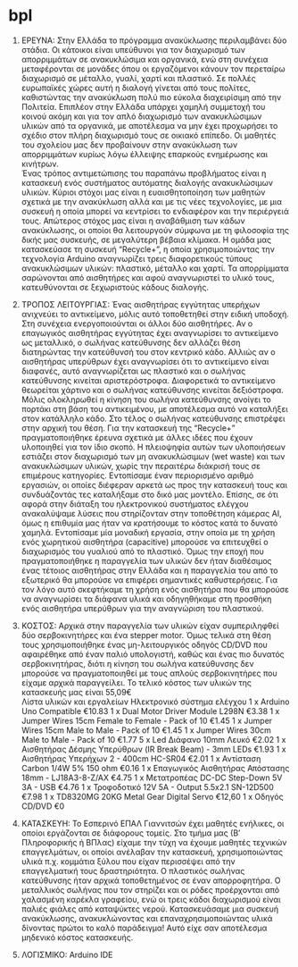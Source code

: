 # bpl
1. ΕΡΕΥΝΑ: 
Στην Ελλάδα το πρόγραμμα ανακύκλωσης περιλαμβάνει δύο στάδια. Οι κάτοικοι είναι υπεύθυνοι για τον διαχωρισμό των απορριμμάτων σε ανακυκλώσιμα και οργανικά, ενώ στη συνέχεια μεταφέρονται σε μονάδες όπου οι εργαζόμενοι κάνουν τον περεταίρω διαχωρισμό σε μέταλλο, γυαλί, χαρτί και πλαστικό. Σε πολλές ευρωπαϊκές χώρες αυτή η διαλογή γίνεται από τους πολίτες, καθιστώντας την ανακύκλωση πολύ πιο εύκολα διαχειρίσιμη από την Πολιτεία. Επιπλέον στην Ελλάδα υπάρχει χαμηλή συμμετοχή του κοινού ακόμη και για τον απλό διαχωρισμό των ανακυκλώσιμων υλικών από τα οργανικά, με αποτέλεσμα να μην έχει προχωρήσει το σχέδιο στον πλήρη διαχωρισμό τους σε οικιακό επίπεδο. Οι μαθητές του σχολείου μας δεν προβαίνουν στην ανακύκλωση των απορριμμάτων κυρίως λόγω έλλειψης επαρκούς ενημέρωσης και κινήτρων.  
Ένας τρόπος αντιμετώπισης του παραπάνω προβλήματος είναι η κατασκευή ενός συστήματος αυτόματης διαλογής ανακυκλώσιμων υλικών. Κύριοι στόχοι μας είναι η ευαισθητοποίηση των μαθητών σχετικά με την ανακύκλωση αλλά και με τις νέες τεχνολογίες, με μια συσκευή η οποία μπορεί να κεντρίσει το ενδιαφέρον και την περιέργειά τους. Απώτερος στόχος μας είναι η αναβάθμιση των κάδων ανακύκλωσης, οι οποίοι θα λειτουργούν σύμφωνα με τη φιλοσοφία της δικής μας συσκευής, σε μεγαλύτερη βέβαια κλίμακα.
Η ομάδα μας κατασκεύασε τη συσκευή “Recycle+”, η οποία χρησιμοποιώντας την τεχνολογία Arduino αναγνωρίζει τρεις διαφορετικούς τύπους ανακυκλώσιμων υλικών: πλαστικό, μέταλλο και χαρτί. Τα απορρίμματα σαρώνονται από αισθητήρες και αφού αναγνωριστεί το υλικό τους, κατευθύνονται σε ξεχωριστούς κάδους διαλογής.

2. ΤΡΟΠΟΣ ΛΕΙΤΟΥΡΓΙΑΣ:
Ένας αισθητήρας εγγύτητας υπερήχων ανιχνεύει το αντικείμενο, μόλις αυτό τοποθετηθεί στην ειδική υποδοχή. Στη συνέχεια ενεργοποιούνται οι άλλοι δύο αισθητήρες. Αν ο επαγωγικός αισθητήρας εγγύτητας έχει αναγνωρίσει το αντικείμενο ως μεταλλικό, ο σωλήνας κατεύθυνσης δεν αλλάζει θέση διατηρώντας την κατεύθυνσή του στον κεντρικό κάδο. Αλλιώς αν ο αισθητήρας υπερύθρων έχει αναγνωρίσει ότι το αντικείμενο είναι διαφανές, αυτό αναγνωρίζεται ως πλαστικό και ο σωλήνας κατεύθυνσης κινείται αριστερόστροφα. Διαφορετικά το αντικείμενο θεωρείται χάρτινο και ο σωλήνας κατεύθυνσης κινείται δεξιόστροφα. Μόλις ολοκληρωθεί η κίνηση του σωλήνα κατεύθυνσης ανοίγει το πορτάκι στη βάση του αντικειμένου, με αποτέλεσμα αυτό να καταλήξει στον κατάλληλο κάδο. Στο τέλος ο σωλήνας κατεύθυνσης επιστρέφει στην αρχική του θέση.
Για την κατασκευή της “Recycle+” πραγματοποιήθηκε έρευνα σχετικά με άλλες ιδέες που έχουν υλοποιηθεί για τον ίδιο σκοπό. Η πλειοψηφία αυτών  των υλοποιήσεων εστιάζει στον διαχωρισμό των μη ανακυκλώσιμων (wet waste) και των ανακυκλώσιμων υλικών, χωρίς την περαιτέρω διάκρισή τους σε επιμέρους κατηγορίες. Εντοπίσαμε έναν περιορισμένο αριθμό εργασιών, οι οποίες διέφεραν αρκετά ως προς την κατασκευή τους και συνδυάζοντάς τες καταλήξαμε στο δικό μας μοντέλο. Επίσης, σε ότι αφορά στην διάταξη του ηλεκτρονικού συστήματος ελέγχου ανακαλύψαμε λύσεις που στηρίζονταν στην τοποθέτηση κάμερας AI, όμως η επιθυμία μας ήταν να κρατήσουμε το κόστος κατά το δυνατό χαμηλά. Εντοπίσαμε μία μοναδική εργασία, στην οποία με τη χρήση ενός χωρητικού αισθητήρα (capacitive) μπορούσε να επιτευχθεί ο διαχωρισμός του γυαλιού από το πλαστικό. Όμως την εποχή που πραγματοποιήθηκε η παραγγελία των υλικών δεν ήταν διαθέσιμος ένας τέτοιος αισθητήρας στην Ελλάδα και η παραγγελία του από το εξωτερικό θα μπορούσε να επιφέρει σημαντικές καθυστερήσεις. Για τον λόγο αυτό σκεφτήκαμε τη χρήση ενός αισθητήρα που θα μπορούσε να αναγνωρίσει τα διάφανα υλικά και οδηγηθήκαμε στη προσθήκη ενός αισθητήρα υπερύθρων για την αναγνώριση του πλαστικού.
3. ΚΟΣΤΟΣ: 
Αρχικά στην παραγγελία των υλικών είχαν συμπεριληφθεί δύο σερβοκινητήρες και ένα stepper motor. Όμως τελικά στη θέση τους χρησιμοποιήθηκε ένας μη-λειτουργικός οδηγός CD/DVD που αφαιρέθηκε από έναν παλιό υπολογιστή, καθώς και ένας πιο δυνατός σερβοκινητήρας, διότι η κίνηση του σωλήνα κατεύθυνσης δεν μπορούσε να πραγματοποιηθεί με τους απλούς σερβοκινητήρες που είχαμε αρχικά παραγγείλει. Το τελικό κόστος των υλικών της κατασκευής μας είναι 55,09€  
Λίστα υλικών και εργαλείων
Ηλεκτρονικό σύστημα ελέγχου
1 x Arduino Uno Compatible                                  €10.83
1 x Dual Motor Driver Module L298N                          €3.38
1 x Jumper Wires 15cm Female to Female - Pack of 10         €1.45
1 x Jumper Wires 15cm Male to Male - Pack of 10             €1.45
1 x Jumper Wires 30cm Male to Male - Pack of 10             €1.77
5 x Led Διάφανο 10mm Λευκό                                  €2.02
1 x Αισθητήρας Δέσμης Υπερύθρων (IR Break Beam) - 3mm LEDs  €1.93
1 x Αισθητήρας Υπερήχων 2 - 400cm HC-SR04                   €2.01
1 x Αντίσταση Carbon 1/4W 5% 150 ohm                        €0.16
1 x Επαγωγικός Αισθητήρας Απόστασης 18mm - LJ18A3-8-Z/AX    €4.75
1 x Μετατροπέας DC-DC Step-Down 5V 3A - USB                 €4.76
1 x Τροφοδοτικό 12V 5A - Output 5.5x2.1 SN-12D500           €7.98
1 x TD8320MG 20KG Metal Gear Digital Servo                  €12,60
1 x Οδηγός CD/DVD                                           €0

4. ΚΑΤΑΣΚΕΥΗ:
Το Εσπερινό ΕΠΑΛ Γιαννιτσών έχει μαθητές ενήλικες, οι οποίοι εργάζονται σε διάφορους τομείς. Στο τμήμα μας (Β’ Πληροφορικής ή ΒΠλας) είχαμε την τύχη να έχουμε μαθητές τεχνικών επαγγελμάτων, οι οποίοι ανέλαβαν την κατασκευή, χρησιμοποιώντας υλικά π.χ. κομμάτια ξύλου που είχαν περισσέψει από την επαγγελματική τους δραστηριότητα. Ο πλαστικός σωλήνας κατεύθυνσης ήταν αρχικά τοποθετημένος σε έναν απορροφητήρα. Ο μεταλλικός σωλήνας που τον στηρίζει και οι ρόδες προέρχονται από χαλασμένη καρέκλα γραφείου, ενώ οι τρεις κάδοι διαχωρισμού είναι παλιές φιάλες από καταψύκτες νερού. Κατασκευάσαμε μια συσκευή ανακύκλωσης, ανακυκλώνοντας και επαναχρησιμοποιώντας υλικά δίνοντας πρώτοι το καλό παράδειγμα! Αυτό είχε σαν αποτέλεσμα μηδενικό κόστος κατασκευής.

5. ΛΟΓΙΣΜΙΚΟ: Arduino IDE

